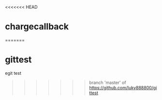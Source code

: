 <<<<<<< HEAD
# chargecallback
=======
# gittest
egit test
>>>>>>> branch 'master' of https://github.com/luky888800/gittest
